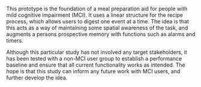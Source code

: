 This prototype is the foundation of a meal preparation aid for people with mild cognitive impairment (MCI). It uses a linear structure for the recipe process, which allows users to digest one event at a time. The idea is that this acts as a way of maintaining some spatial awareness of the task, and augments a persons prospective memory with functions such as alarms and timers.

Although this particular study has not involved any target stakeholders, it has been tested with a non-MCI user group to establish a performance baseline and ensure that all current functionality works as intended. The hope is that this study can inform any future work with MCI users, and further develop the idea.
